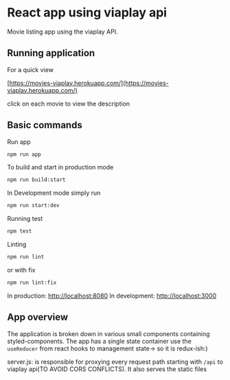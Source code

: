 # React app using viaplay api

Movie listing app using the viaplay API.

## Running application

For a quick view

[https://movies-viaplay.herokuapp.com/](https://movies-viaplay.herokuapp.com/)

click on each movie to view the description

## Basic commands

Run app

```bash
npm run app
```

To build and start in production mode

```bash
npm run build:start
```

In Development mode simply run

```bash
npm run start:dev
```

Running test

```bash
npm test
```

Linting

```bash
npm run lint
```

or with fix

```bash
npm run lint:fix
```

In production: [http://localhost:8080](http://localhost:8080)
In development: [http://localhost:3000](http://localhost:3000)

## App overview

The application is broken down in various small components containing styled-components.
The app has a single state container use the `useReducer` from react hooks to management state-> so it is redux-ish:)

server.js: is responsible for proxying every request path starting with `/api` to viaplay api(TO AVOID CORS CONFLICTS). It also serves the static files
